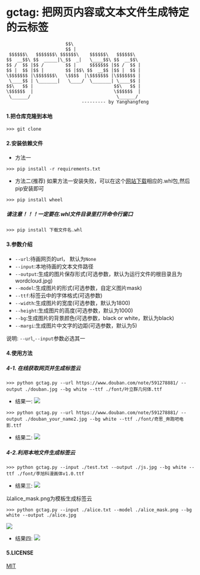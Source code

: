 # gctag: 把网页内容或文本文件生成特定的云标签
```
                      $$\                         
                      $$ |                        
 $$$$$$\   $$$$$$$\ $$$$$$\    $$$$$$\   $$$$$$\  
$$  __$$\ $$  _____|\_$$  _|   \____$$\ $$  __$$\
$$ /  $$ |$$ /        $$ |     $$$$$$$ |$$ /  $$ |
$$ |  $$ |$$ |        $$ |$$\ $$  __$$ |$$ |  $$ |
\$$$$$$$ |\$$$$$$$\   \$$$$  |\$$$$$$$ |\$$$$$$$ |
 \____$$ | \_______|   \____/  \_______| \____$$ |
$$\   $$ |                              $$\   $$ |
\$$$$$$  |                              \$$$$$$  |
 \______/                                \______/
                            --------- by Yanghangfeng
```

#### 1.把仓库克隆到本地
```
>>> git clone
```
#### 2.安装依赖文件
* 方法一
```
>>> pip install -r requirements.txt
```
* 方法二(推荐)
如果方法一安装失败，可以在这个[网站下载](http://www.lfd.uci.edu/~gohlke/pythonlibs/)相应的.whl包,然后pip安装即可
```
>>> pip install wheel
```
##### 请注意！！！一定要在.whl文件目录里打开命令行窗口
```
>>> pip install 下载文件名.whl
```
#### 3.参数介绍
- `--url`:待画网页的url， 默认为`None`
- `--input`:本地待画的文本文件路径
- `--output`:生成的图片保存形式(可选参数，默认为运行文件的根目录且为wordcloud.jpg)
- `--model`:生成图片的形式(可选参数，自定义图片mask)
- `--ttf`:标签云中的字体格式(可选参数)
- `--width`:生成图片的宽度(可选参数，默认为1800)
- `--height`:生成图片的高度(可选参数，默认为1000)
- `--bg`:生成图片的背景颜色(可选参数，black or white，默认为black)
- `--margi`:生成图片中文字的边距(可选参数，默认为5)

说明: `--url`,`--input`参数必选其一

#### 4.使用方法
##### 4-1. 在线获取网页并生成标签云
```
>>> python gctag.py --url https://www.douban.com/note/591278881/ --output ./douban.jpg --bg white --ttf ./font/叶立群几何体.ttf
```
* 结果一:
![](https://github.com/Fenghuapiao/gctag/blob/master/example/douban_your_name.jpg)

```
>>> python gctag.py --url https://www.douban.com/note/591278881/ --output ./douban_your_name2.jpg --bg white --ttf ./font/奇思_奔跑吧电影.ttf
```
* 结果二:
![](https://github.com/Fenghuapiao/gctag/blob/master/example/douban_your_name2.jpg)

##### 4-2.利用本地文件生成标签云
```
>>> python gctag.py --input ./test.txt --output ./js.jpg --bg white --ttf ./font/李旭科漫画体v1.0.ttf
```

* 结果三:
![](https://github.com/Fenghuapiao/gctag/blob/master/example/js.jpg)

以alice_mask.png为模板生成标签云
```
>>> python gctag.py --input ./alice.txt --model ./alice_mask.png --bg white --output ./alice.jpg
```
![](https://github.com/Fenghuapiao/gctag/blob/master/example/alice_mask.png)
* 结果四:
![](https://github.com/Fenghuapiao/gctag/blob/master/example/alice_white.jpg)

#### 5.LICENSE
[MIT](https://github.com/Fenghuapiao/gctag/blob/master/LICENSE)
